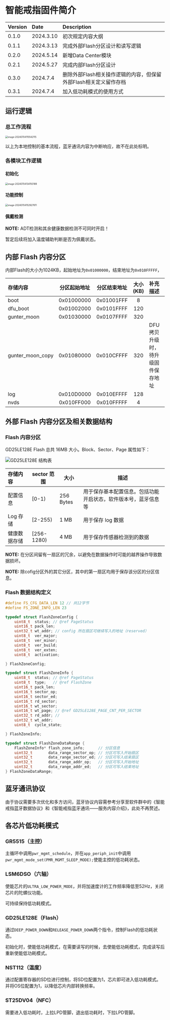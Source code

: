 # 智能戒指固件简介

| Version | Date      | Description                                                  |
| :------ | :-------- | :----------------------------------------------------------- |
| 0.1.0   | 2024.3.10 | 初次规定内容大纲                                             |
| 0.1.1   | 2024.3.13 | 完成外部Flash分区设计和读写逻辑                              |
| 0.2.0   | 2024.5.14 | 新增Data Center模块                                          |
| 0.2.1   | 2024.5.27 | 完成内部Flash分区设计                                        |
| 0.3.0   | 2024.7.4  | 删除外部Flash相关操作逻辑的内容，但保留外部Flash相关定义留作存档 |
| 0.3.1   | 2024.7.4  | 加入低功耗模式的使用方式                                     |

## 运行逻辑

### 总工作流程

<img src="../assets/%E6%99%BA%E8%83%BD%E6%88%92%E6%8C%87/image-20240704115542115.png" alt="image-20240704115542115" style="zoom: 50%;" />

以上为本地控制的基本流程，蓝牙通讯内容为中断响应，故不在此处标明。

### 各模块工作逻辑

#### 初始化

<img src="../assets/%E6%99%BA%E8%83%BD%E6%88%92%E6%8C%87/image-20240704134150189.png" alt="image-20240704134150189" style="zoom: 50%;" />



#### 功能控制

<img src="../assets/%E6%99%BA%E8%83%BD%E6%88%92%E6%8C%87/image-20240704152927611.png" alt="image-20240704152927611" style="zoom: 50%;" />

#### 佩戴检测

**NOTE:** ADT检测和其余健康数据检测不可同时开启！

暂定后续将加入温度辅助判断是否为佩戴状态。

## 内部 Flash 内容分区

内部Flash的大小为1024KB，起始地址为`0x01000000`，结束地址为`0x010FFFFF`，

| 存储内容         | 分区起始地址 | 分区结束地址 | 大小(KB) | 补充描述 |
| :--------------- | :----------: | :----------: | :------: | :------- |
| boot             | 0x01000000  | 0x01001FFF  |    8     |          |
| dfu_boot         | 0x01002000  | 0x0101FFFF  |   120    |          |
| gunter_moon      | 0x01030000  | 0x0107FFFF  |   320    |          |
| gunter_moon_copy | 0x01080000  | 0x010CFFFF  |   320    | DFU拷贝升级时，待升级固件保存地址 |
| log              | 0x010D0000  | 0x010EFFFF  |   128    |          |
| nvds             | 0x010FF000  | 0x010FFFFF  |    4     |          |

## 外部 Flash 内容分区及相关数据结构

### Flash 内容分区

GD25LE128E Flash 总共 16MB 大小。Block、Sector、Page 属性如下：

![GD25LE128E 结构表](../assets/%E6%99%BA%E8%83%BD%E6%88%92%E6%8C%87/image-20240228154207487.png)

| 存储内容     | sector 范围 | 大小      | 描述                                                         |
| :----------- | ----------- | --------- | ------------------------------------------------------------ |
| 配置信息     | [0-1)       | 256 Bytes | 用于保存基本配置信息。包括功能开启状态，软件版本号，蓝牙信息等 |
| Log 存储     | [2-255)     | 1 MB      | 用于保存 log 数据                                            |
| 健康数据存储 | [256-1280)  | 4 MB      | 用于保存传感器检测到的数据                                   |

**NOTE:** 在分区间留有一扇区的冗余，以避免在数据操作时可能的越界操作导致数据损坏。

**NOTE:** 除cofig分区外的其它分区，其中的第一扇区均用于保存该分区的分区信息。

### Flash 数据结构定义

```c
#define FS_CFG_DATA_LEN 12 // 共12字节
#define FS_ZONE_INFO_LEN 23

typedef struct FlashZoneConfig {
    uint8_t  status; // @ref PageStatus
    uint16_t pack_len;
    uint32_t wt_addr; // config 所在扇区可继续写入的地址（reserved）
    uint8_t  ver_major;
    uint8_t  ver_minor;
    uint8_t  ver_build;
    uint8_t  ver_exten;
    uint8_t  activation;

} FlashZoneConfig;

typedef struct FlashZoneInfo {
    uint8_t  status; // @ref PageStatus
    uint8_t  type;   // @ref FlashZone
    uint16_t pack_len;
    uint16_t sector_op;
    uint16_t sector_ed;
    uint16_t rd_sector;
    uint16_t wt_sector;
    uint16_t wt_page; // @ref GD25LE128E_PAGE_CNT_PER_SECTOR
    uint32_t rd_addr; //
    uint32_t wt_addr;
    uint8_t  cycle_state;

} FlashZoneInfo;

typedef struct FlashZoneDataRange {
    FlashZoneInfo* flash_zone_info;      // 分区信息
    uint32_t       data_range_sector_op; // 分区可写入开始扇区
    uint32_t       data_range_sector_ed; // 分区可写入结束扇区
    uint32_t       data_range_addr_op;   // 分区可写入开始地址
    uint32_t       data_range_addr_ed;   // 分区可写入结束地址
} FlashZoneDataRange;

```

## 蓝牙通讯协议

由于协议需要多次优化和多方访问，蓝牙协议内容需参考分享至软件群中的《智能戒指蓝牙数据协议》和《智能戒指蓝牙通讯——服务内容介绍》，此处不再赘述。

## 各芯片低功耗模式

### GR5515（主控）

主循环中调用`pwr_mgmt_schedule`，并在`app_periph_init`中调用`pwr_mgmt_mode_set(PMR_MGMT_SLEEP_MODE);`使能主控的低功耗状态。

### LSM6DSO（六轴）

使能芯片的`ULTRA_LOW_POWER_MODE`，并将加速度计的工作频率降低至52Hz，关闭芯片的陀螺仪功能。

可持续保持低功耗模式。

### GD25LE128E（Flash）

通过`DEEP_POWER_DOWN`和`RELEASE_POWER_DOWN`两个指令，控制Flash的低功耗状态。

初始化时，使能低功耗模式，在需要读写的时候，去使能低功耗模式，完成读写后重新使能低功耗模式。

### NST112（温度）

通过配置寄存器的SD位进行控制，将SD位配置为1，芯片即可进入低功耗模式。并将OS位配置为1，以降低芯片内部转换频率。

### ST25DV04（NFC）

需要进入低功耗时，上拉LPD管脚，退出低功耗时，下拉LPD管脚。

